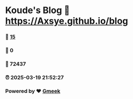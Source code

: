 # Koude's Blog :link: https://Axsye.github.io/blog 
### :page_facing_up: [15](https://Axsye.github.io/blog/tag.html) 
### :speech_balloon: 0 
### :hibiscus: 72437 
### :alarm_clock: 2025-03-19 21:52:27 
### Powered by :heart: [Gmeek](https://github.com/Meekdai/Gmeek)
